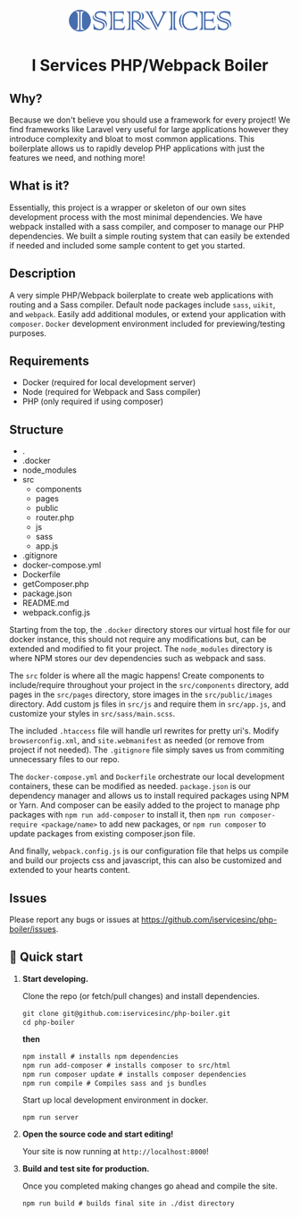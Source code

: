 <p align="center">
  <a href="https://iservicesinc.net">
    <img alt="I Services" src="./src/public/images/logo.svg" height="42" />
  </a>
</p>
<h1 align="center">
  I Services PHP/Webpack Boiler
</h1>

## Why?

Because we don't believe you should use a framework for every project! We find frameworks like Laravel very useful for large applications however they introduce complexity and bloat to most common applications. This boilerplate allows us to rapidly develop PHP applications with just the features we need, and nothing more!

## What is it?

Essentially, this project is a wrapper or skeleton of our own sites development process with the most minimal dependencies. We have webpack installed with a sass compiler, and composer to manage our PHP dependencies. We built a simple routing system that can easily be extended if needed and included some sample content to get you started.

## Description

A very simple PHP/Webpack boilerplate to create web applications with routing and a Sass compiler. Default node packages include `sass`, `uikit`, and `webpack`. Easily add additional modules, or extend your application with `composer`. `Docker` development environment included for previewing/testing purposes.

## Requirements

* Docker (required for local development server)
* Node (required for Webpack and Sass compiler)
* PHP (only required if using composer)

## Structure

* .
* .docker
* node_modules
* src
  * components
  * pages
  * public
  * router.php
  * js
  * sass
  * app.js
* .gitignore
* docker-compose.yml
* Dockerfile
* getComposer.php
* package.json
* README.md
* webpack.config.js

Starting from the top, the `.docker` directory stores our virtual host file for our docker instance, this should not require any modifications but, can be extended and modified to fit your project. The `node_modules` directory is where NPM stores our dev dependencies such as webpack and sass.

The `src` folder is where all the magic happens! Create components to include/require throughout your project in the `src/components` directory, add pages in the `src/pages` directory, store images in the `src/public/images` directory. Add custom js files in `src/js` and require them in `src/app.js`, and customize your styles in `src/sass/main.scss`.

The included `.htaccess` file will handle url rewrites for pretty uri's. Modify `browserconfig.xml`, and `site.webmanifest` as needed (or remove from project if not needed). The `.gitignore` file simply saves us from commiting unnecessary files to our repo.

The `docker-compose.yml` and `Dockerfile` orchestrate our local development containers, these can be modified as needed. `package.json` is our dependency manager and allows us to install required packages using NPM or Yarn. And composer can be easily added to the project to manage php packages with `npm run add-composer` to install it, then `npm run composer-require <package/name>` to add new packages, or `npm run composer` to update packages from existing composer.json  file.

And finally, `webpack.config.js` is our configuration file that helps us compile and build our projects css and javascript, this can also be customized and extended to your hearts content.


## Issues

Please report any bugs or issues at https://github.com/iservicesinc/php-boiler/issues.


## 🚀 Quick start
1.  **Start developing.**

    Clone the repo (or fetch/pull changes) and install dependencies.

    ```shell
    git clone git@github.com:iservicesinc/php-boiler.git
    cd php-boiler
    ```

    **then**

    ```shell
    npm install # installs npm dependencies
    npm run add-composer # installs composer to src/html
    npm run composer update # installs composer dependencies
    npm run compile # Compiles sass and js bundles
    ```

    Start up local development environment in docker.

    ```shell
    npm run server
    ```

1.  **Open the source code and start editing!**

    Your site is now running at `http://localhost:8000`!
    
1.  **Build and test site for production.**

    Once you completed making changes go ahead and compile the site.
    
    ```shell
    npm run build # builds final site in ./dist directory
    ```
